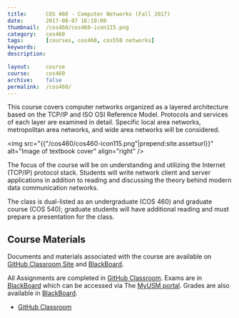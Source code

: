 ```yaml
---
title:      COS 460 - Computer Networks (Fall 2017)
date:       2017-08-07 16:19:00
thumbnail:  /cos460/cos460-icon115.png
category:   cos460
tags:       [courses, cos460, cos550 networks]
keywords:
description:

layout:     course
course:     cos460
archive:	false
permalink:	/cos460/
---
```

This course covers computer networks organized as a layered architecture
based on the TCP/IP and ISO OSI Reference Model. Protocols and services
of each layer are examined in detail. Specific local area networks,
metropolitan area networks, and wide area networks will be considered.

<img src="{{"/cos460/cos460-icon115.png"|prepend:site.assetsurl}}" alt="Image of textbook cover"
align="right" />

The focus of the course will be on understanding and utilizing the
Internet (TCP/IP) protocol stack. Students will write network client and
server applications in addition to reading and discussing the theory
behind modern data communication networks.

The class is dual-listed as an undergraduate (COS 460) and graduate
course (COS 540); graduate students will have additional reading and
must prepare a presentation for the class.

## Course Materials
Documents and materials associated with the course are available on [GitHub Classroom Site][github] and [BlackBoard][bboard].

All Assignments are completed in [GitHub Classroom][github]. Exams are in [BlackBoard][bboard] which can be accessed via The [MyUSM portal][myusm]. Grades are also available in [BlackBoard][bboard].

* [GitHub Classroom][github]

  [github]: https://usm-cos460.github.io
  [myusm]: https://my.usm.maine.edu
  [bboard]: https://bb.courses.maine.edu
  [google]: https://drive.google.com/folderview?id=0B-dNF1GpqqFhfjhKbXRHMWNnX1c0cTZhc2lOTlprSFhDUnV4RUI5cHRmV3BHUmY5VWRWRTQ&usp=sharing
  [syllabus]: https://drive.google.com/open?id=1vK4D1MarC3veczBoPlACmpXiFGndlLqlp1gTr21OYUk&authuser=0